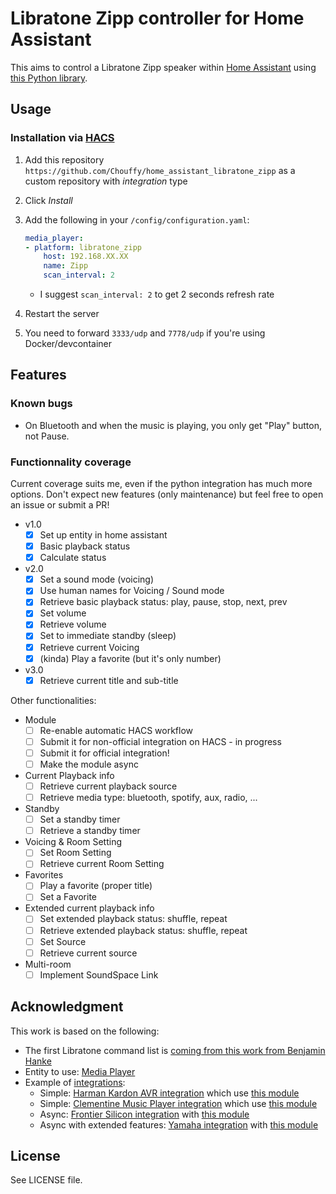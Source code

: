 # Libratone Zipp controller for Home Assistant

This aims to control a Libratone Zipp speaker within [Home Assistant](https://www.home-assistant.io/) using [this Python library](https://github.com/Chouffy/python_libratone_zipp).

## Usage

### Installation via [HACS](https://hacs.xyz/)

1. Add this repository `https://github.com/Chouffy/home_assistant_libratone_zipp` as a custom repository with *integration* type
1. Click *Install*
1. Add the following in your `/config/configuration.yaml`:

    ```yaml
    media_player:
    - platform: libratone_zipp
        host: 192.168.XX.XX
        name: Zipp
        scan_interval: 2
    ```

    * I suggest `scan_interval: 2` to get 2 seconds refresh rate

1. Restart the server
1. You need to forward `3333/udp` and `7778/udp` if you're using Docker/devcontainer

## Features

### Known bugs

* On Bluetooth and when the music is playing, you only get "Play" button, not Pause.

### Functionnality coverage

Current coverage suits me, even if the python integration has much more options. Don't expect new features (only maintenance) but feel free to open an issue or submit a PR!

* v1.0
    * [x] Set up entity in home assistant
    * [x] Basic playback status
    * [x] Calculate status
* v2.0
    * [x] Set a sound mode (voicing)
    * [x] Use human names for Voicing / Sound mode
    * [x] Retrieve basic playback status: play, pause, stop, next, prev
    * [x] Set volume
    * [x] Retrieve volume
    * [x] Set to immediate standby (sleep)
    * [x] Retrieve current Voicing
    * [x] (kinda) Play a favorite (but it's only number)
* v3.0
    * [x] Retrieve current title and sub-title

Other functionalities:

* Module
    * [ ] Re-enable automatic HACS workflow
    * [ ] Submit it for non-official integration on HACS - in progress
    * [ ] Submit it for official integration!
    * [ ] Make the module async
* Current Playback info
    * [ ] Retrieve current playback source
    * [ ] Retrieve media type: bluetooth, spotify, aux, radio, ...
* Standby
    * [ ] Set a standby timer
    * [ ] Retrieve a standby timer
* Voicing & Room Setting
    * [ ] Set Room Setting
    * [ ] Retrieve current Room Setting
* Favorites
    * [ ] Play a favorite (proper title)
    * [ ] Set a Favorite
* Extended current playback info
    * [ ] Set extended playback status: shuffle, repeat
    * [ ] Retrieve extended playback status: shuffle, repeat
    * [ ] Set Source
    * [ ] Retrieve current source
* Multi-room
    * [ ] Implement SoundSpace Link

## Acknowledgment

This work is based on the following:

* The first Libratone command list is [coming from this work from Benjamin Hanke](https://www.loxwiki.eu/display/LOX/Libratone+Zipp+WLan+Lautsprecher)
* Entity to use: [Media Player](https://developers.home-assistant.io/docs/core/entity/media-player)
* Example of [integrations](https://www.home-assistant.io/integrations/#media-player):
    * Simple: [Harman Kardon AVR integration](https://www.home-assistant.io/integrations/harman_kardon_avr/) which use [this module](https://github.com/Devqon/hkavr)
    * Simple: [Clementine Music Player integration](https://github.com/home-assistant/core/blob/dev/homeassistant/components/clementine/media_player.py) which use [this module]()
    * Async: [Frontier Silicon integration](https://github.com/home-assistant/core/tree/dev/homeassistant/components/frontier_silicon) with [this module](https://github.com/zhelev/python-afsapi/tree/master/afsapi)
    * Async with extended features: [Yamaha integration](https://github.com/home-assistant/core/blob/dev/homeassistant/components/yamaha/) with [this module](https://github.com/wuub/rxv)

## License

See LICENSE file.
